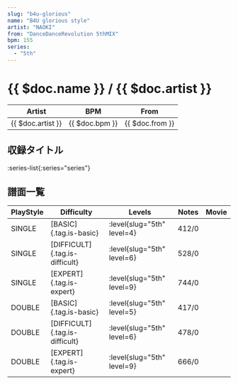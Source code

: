 ```yaml
---
slug: "b4u-glorious"
name: "B4U glorious style"
artist: "NAOKI"
from: "DanceDanceRevolution 5thMIX"
bpm: 155
series:
  - "5th"
---
```


# {{ $doc.name }} / {{ $doc.artist }}

|Artist|BPM|From|
|------|---|----|
|{{ $doc.artist }}|{{ $doc.bpm }}|{{ $doc.from }}|

## 収録タイトル

:series-list{:series="series"}

## 譜面一覧

|PlayStyle|Difficulty|Levels|Notes|Movie|
|---------|----------|------|-----|-----|
|SINGLE|[BASIC]{.tag.is-basic}|<div class="field is-grouped is-grouped-multiline">:level{slug="5th" level=4}</div>|412/0||
|SINGLE|[DIFFICULT]{.tag.is-difficult}|<div class="field is-grouped is-grouped-multiline">:level{slug="5th" level=6}</div>|528/0||
|SINGLE|[EXPERT]{.tag.is-expert}|<div class="field is-grouped is-grouped-multiline">:level{slug="5th" level=9}</div>|744/0||
|DOUBLE|[BASIC]{.tag.is-basic}|<div class="field is-grouped is-grouped-multiline">:level{slug="5th" level=5}</div>|417/0||
|DOUBLE|[DIFFICULT]{.tag.is-difficult}|<div class="field is-grouped is-grouped-multiline">:level{slug="5th" level=6}</div>|478/0||
|DOUBLE|[EXPERT]{.tag.is-expert}|<div class="field is-grouped is-grouped-multiline">:level{slug="5th" level=9}</div>|666/0||

